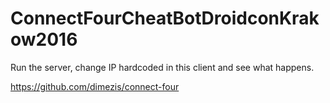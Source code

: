 # ConnectFourCheatBotDroidconKrakow2016

Run the server, change IP hardcoded in this client and see what happens.

https://github.com/dimezis/connect-four
